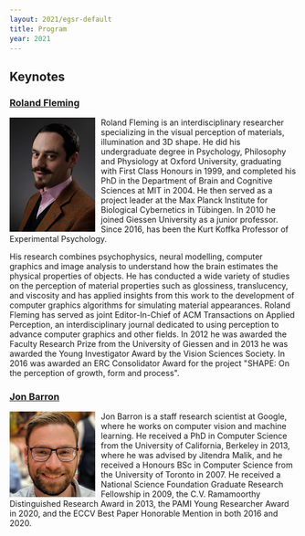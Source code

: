 ```yaml
---
layout: 2021/egsr-default
title: Program
year: 2021
---
```


## Keynotes

### [Roland Fleming](https://www.allpsych.uni-giessen.de/roland/)

<a href="https://www.allpsych.uni-giessen.de/roland/">
<img src="../img/2021/fleming_roland.png" style="float:left; margin-right: 10px" width="150" />
</a>

Roland Fleming is an interdisciplinary researcher specializing in the visual perception of materials, illumination and 3D shape. He did his undergraduate degree in Psychology, Philosophy and Physiology at Oxford University, graduating with First Class Honours in 1999, and completed his PhD in the Department of Brain and Cognitive Sciences at MIT in 2004. He then served as a project leader at the Max Planck Institute for Biological Cybernetics in Tübingen. In 2010 he joined Giessen University as a junior professor. Since 2016, has been the Kurt Koffka Professor of Experimental Psychology.

His research combines psychophysics, neural modelling, computer graphics and image analysis to understand how the brain estimates the physical properties of objects. He has conducted a wide variety of studies on the perception of material properties such as glossiness, translucency, and viscosity and has applied insights from this work to the development of computer graphics algorithms for simulating material appearances. Roland Fleming has served as joint Editor-In-Chief of ACM Transactions on Applied Perception, an interdisciplinary journal dedicated to using perception to advance computer graphics and other fields. In 2012 he was awarded the Faculty Research Prize from the University of Giessen and in 2013 he was awarded the Young Investigator Award by the Vision Sciences Society. In 2016 was awarded an ERC Consolidator Award for the project "SHAPE: On the perception of growth, form and process".


### [Jon Barron](https://jonbarron.info/)

<a href="https://jonbarron.info/">
<img src="../img/2021/JonBarron.jpg" style="float:left; margin-right: 10px" width="150" />
</a>

Jon Barron is a staff research scientist at Google, where he works on
computer vision and machine learning. He received a PhD in Computer Science
from the University of California, Berkeley in 2013, where he was advised by
Jitendra Malik, and he received a Honours BSc in Computer Science from the
University of Toronto in 2007. He received a National Science Foundation
Graduate Research Fellowship in 2009, the C.V. Ramamoorthy Distinguished
Research Award in 2013, the PAMI Young Researcher Award in 2020, and the
ECCV Best Paper Honorable Mention in both 2016 and 2020.